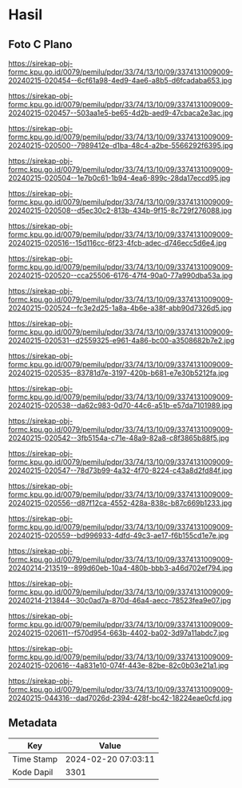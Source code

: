 # Hasil

## Foto C Plano

https://sirekap-obj-formc.kpu.go.id/0079/pemilu/pdpr/33/74/13/10/09/3374131009009-20240215-020454--6cf61a98-4ed9-4ae6-a8b5-d6fcadaba653.jpg

https://sirekap-obj-formc.kpu.go.id/0079/pemilu/pdpr/33/74/13/10/09/3374131009009-20240215-020457--503aa1e5-be65-4d2b-aed9-47cbaca2e3ac.jpg

https://sirekap-obj-formc.kpu.go.id/0079/pemilu/pdpr/33/74/13/10/09/3374131009009-20240215-020500--7989412e-d1ba-48c4-a2be-5566292f6395.jpg

https://sirekap-obj-formc.kpu.go.id/0079/pemilu/pdpr/33/74/13/10/09/3374131009009-20240215-020504--1e7b0c61-1b94-4ea6-899c-28da17eccd95.jpg

https://sirekap-obj-formc.kpu.go.id/0079/pemilu/pdpr/33/74/13/10/09/3374131009009-20240215-020508--d5ec30c2-813b-434b-9f15-8c729f276088.jpg

https://sirekap-obj-formc.kpu.go.id/0079/pemilu/pdpr/33/74/13/10/09/3374131009009-20240215-020516--15d116cc-6f23-4fcb-adec-d746ecc5d6e4.jpg

https://sirekap-obj-formc.kpu.go.id/0079/pemilu/pdpr/33/74/13/10/09/3374131009009-20240215-020520--cca25506-6176-47f4-90a0-77a990dba53a.jpg

https://sirekap-obj-formc.kpu.go.id/0079/pemilu/pdpr/33/74/13/10/09/3374131009009-20240215-020524--fc3e2d25-1a8a-4b6e-a38f-abb90d7326d5.jpg

https://sirekap-obj-formc.kpu.go.id/0079/pemilu/pdpr/33/74/13/10/09/3374131009009-20240215-020531--d2559325-e961-4a86-bc00-a3508682b7e2.jpg

https://sirekap-obj-formc.kpu.go.id/0079/pemilu/pdpr/33/74/13/10/09/3374131009009-20240215-020535--83781d7e-3197-420b-b681-e7e30b5212fa.jpg

https://sirekap-obj-formc.kpu.go.id/0079/pemilu/pdpr/33/74/13/10/09/3374131009009-20240215-020538--da62c983-0d70-44c6-a51b-e57da7101989.jpg

https://sirekap-obj-formc.kpu.go.id/0079/pemilu/pdpr/33/74/13/10/09/3374131009009-20240215-020542--3fb5154a-c71e-48a9-82a8-c8f3865b88f5.jpg

https://sirekap-obj-formc.kpu.go.id/0079/pemilu/pdpr/33/74/13/10/09/3374131009009-20240215-020547--78d73b99-4a32-4f70-8224-c43a8d2fd84f.jpg

https://sirekap-obj-formc.kpu.go.id/0079/pemilu/pdpr/33/74/13/10/09/3374131009009-20240215-020556--d87f12ca-4552-428a-838c-b87c669b1233.jpg

https://sirekap-obj-formc.kpu.go.id/0079/pemilu/pdpr/33/74/13/10/09/3374131009009-20240215-020559--bd996933-4dfd-49c3-ae17-f6b155cd1e7e.jpg

https://sirekap-obj-formc.kpu.go.id/0079/pemilu/pdpr/33/74/13/10/09/3374131009009-20240214-213519--899d60eb-10a4-480b-bbb3-a46d702ef794.jpg

https://sirekap-obj-formc.kpu.go.id/0079/pemilu/pdpr/33/74/13/10/09/3374131009009-20240214-213844--30c0ad7a-870d-46a4-aecc-78523fea9e07.jpg

https://sirekap-obj-formc.kpu.go.id/0079/pemilu/pdpr/33/74/13/10/09/3374131009009-20240215-020611--f570d954-663b-4402-ba02-3d97a11abdc7.jpg

https://sirekap-obj-formc.kpu.go.id/0079/pemilu/pdpr/33/74/13/10/09/3374131009009-20240215-020616--4a831e10-074f-443e-82be-82c0b03e21a1.jpg

https://sirekap-obj-formc.kpu.go.id/0079/pemilu/pdpr/33/74/13/10/09/3374131009009-20240215-044316--dad7026d-2394-428f-bc42-18224eae0cfd.jpg


## Metadata

| Key        | Value               |
| ---------- | ------------------- |
| Time Stamp | 2024-02-20 07:03:11 |
| Kode Dapil | 3301                |




